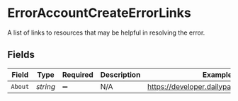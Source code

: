 # ErrorAccountCreateErrorLinks

A list of links to resources that may be helpful in resolving the error.


## Fields

| Field                                     | Type                                      | Required                                  | Description                               | Example                                   |
| ----------------------------------------- | ----------------------------------------- | ----------------------------------------- | ----------------------------------------- | ----------------------------------------- |
| `About`                                   | *string*                                  | :heavy_minus_sign:                        | N/A                                       | https://developer.dailypay.com/tag/Errors |